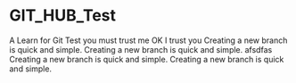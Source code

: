 # GIT_HUB_Test
A Learn for Git Test
you must trust me
OK I trust you
Creating a new branch is quick and simple.
Creating a new branch is quick and simple.
afsdfas
Creating a new branch is quick and simple.
Creating a new branch is quick and simple.